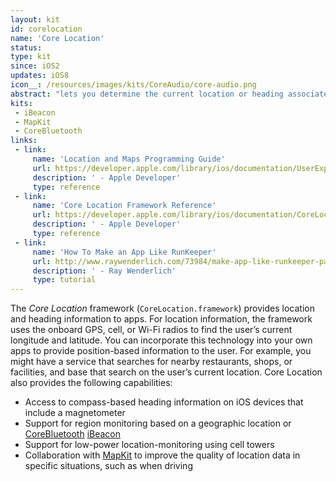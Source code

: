 ```yaml
---
layout: kit
id: corelocation
name: 'Core Location'
status:
type: kit
since: iOS2
updates: iOS8
icon__: /resources/images/kits/CoreAudio/core-audio.png
abstract: "lets you determine the current location or heading associated with a device. "
kits:
 - iBeacon
 - MapKit
 - CoreBluetooth
links:
 - link:
     name: 'Location and Maps Programming Guide'
     url: https://developer.apple.com/library/ios/documentation/UserExperience/Conceptual/LocationAwarenessPG/Introduction/Introduction.html
     description: ' - Apple Developer'
     type: reference
 - link:
     name: 'Core Location Framework Reference'
     url: https://developer.apple.com/library/ios/documentation/CoreLocation/Reference/CoreLocation_Framework/
     description: ' - Apple Developer'
     type: reference
 - link:
     name: 'How To Make an App Like RunKeeper'
     url: http://www.raywenderlich.com/73984/make-app-like-runkeeper-part-1
     description: ' - Ray Wenderlich'
     type: tutorial
---
```


The *Core Location* framework (`CoreLocation.framework`) provides location and heading information to apps. For location information, the framework uses the onboard GPS, cell, or Wi-Fi radios to find the user’s current longitude and latitude. You can incorporate this technology into your own apps to provide position-based information to the user. For example, you might have a service that searches for nearby restaurants, shops, or facilities, and base that search on the user’s current location. Core Location also provides the following capabilities:

* Access to compass-based heading information on iOS devices that include a magnetometer
* Support for region monitoring based on a geographic location or [CoreBluetooth](/CoreBluetooth) [iBeacon](/iBeacon)
* Support for low-power location-monitoring using cell towers
* Collaboration with [MapKit](/MapKit) to improve the quality of location data in specific situations, such as when driving
